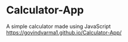 # Calculator-App
A simple calculator made using JavaScript\
https://govindvarma1.github.io/Calculator-App/
